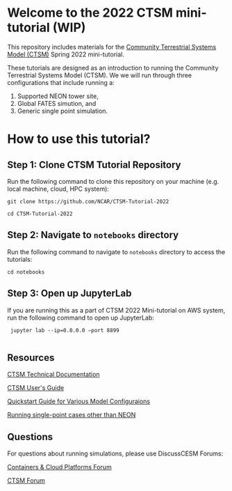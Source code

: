 # Welcome to the 2022 CTSM mini-tutorial (WIP) 
This repository includes materials for the [Community Terrestrial Systems Model (CTSM)](https://github.com/ESCOMP/CTSM) Spring 2022 mini-tutorial. 


These tutorials are designed as an introduction to running the Community Terrestrial Systems Model (CTSM).  We we will run through three configurations that include running a:
1. Supported NEON tower site,
2. Global FATES simution, and
3. Generic single point simulation.  


# How to use this tutorial?

## Step 1: Clone CTSM Tutorial Repository
Run the following command to clone this repository on your machine (e.g. local machine, cloud, HPC system):

```
git clone https://github.com/NCAR/CTSM-Tutorial-2022

cd CTSM-Tutorial-2022
```

## Step 2: Navigate to `notebooks` directory

Run the following command to navigate to `notebooks` directory to access the tutorials:

```
cd notebooks
```

## Step 3: Open up JupyterLab

If you are running this as a part of CTSM 2022 Mini-tutorial on AWS system, run the following command to open up JupyterLab:

```
 jupyter lab --ip=0.0.0.0 —port 8899
 
```


## Resources

[CTSM Technical Documentation](https://escomp.github.io/ctsm-docs/versions/master/html/index.html)

[CTSM User's Guide](https://escomp.github.io/ctsm-docs/versions/master/html/users_guide/index.html)

[Quickstart Guide for Various Model Configuraions](https://escomp.github.io/CESM/release-cesm2/quickstart.html#create-a-case)

[Running single-point cases other than NEON](https://escomp.github.io/ctsm-docs/versions/master/html/users_guide/running-single-points/single-point-and-regional-grid-configurations.html)


## Questions

For questions about running simulations, please use DiscussCESM Forums:

[Containers & Cloud Platforms Forum](https://bb.cgd.ucar.edu/cesm/forums/containers-cloud-platforms.162/)

[CTSM Forum](https://bb.cgd.ucar.edu/cesm/forums/ctsm-clm-mosart-rtm.134/)

